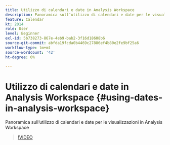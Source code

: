 ```yaml
---
title: Utilizzo di calendari e date in Analysis Workspace
description: Panoramica sull’utilizzo di calendari e date per le visualizzazioni in Analysis Workspace
feature: Calendar
kt: 2014
role: User
level: Beginner
exl-id: 5b738273-867e-4eb9-bab2-3f16d18608b6
source-git-commit: abfda19fcda0b4469c27886ef4b80e2fe9bf25a6
workflow-type: tm+mt
source-wordcount: '42'
ht-degree: 0%

---
```


# Utilizzo di calendari e date in Analysis Workspace {#using-dates-in-analysis-workspace}

Panoramica sull’utilizzo di calendari e date per le visualizzazioni in Analysis Workspace

>[!VIDEO](https://video.tv.adobe.com/v/329388/?quality=12&learn=on&captions=ita)
